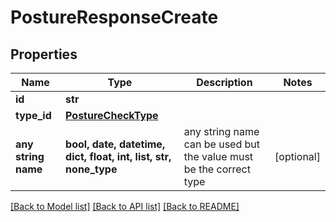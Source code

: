 # PostureResponseCreate


## Properties
Name | Type | Description | Notes
------------ | ------------- | ------------- | -------------
**id** | **str** |  | 
**type_id** | [**PostureCheckType**](PostureCheckType.md) |  | 
**any string name** | **bool, date, datetime, dict, float, int, list, str, none_type** | any string name can be used but the value must be the correct type | [optional]

[[Back to Model list]](../README.md#documentation-for-models) [[Back to API list]](../README.md#documentation-for-api-endpoints) [[Back to README]](../README.md)


